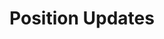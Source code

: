 ---
id: ws-auth-position-updates
title: "Position Updates"
dataSamples:
  json_response0.json: Response
---